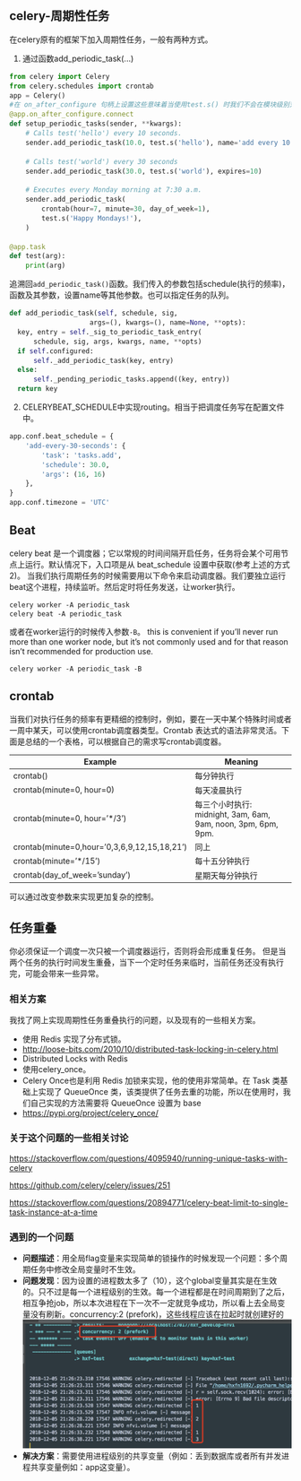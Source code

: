 ## celery-周期性任务
在celery原有的框架下加入周期性任务，一般有两种方式。
1. 通过函数add_periodic_task(...)
  ```python
  from celery import Celery
  from celery.schedules import crontab
  app = Celery()
  #在 on_after_configure 句柄上设置这些意味着当使用test.s() 时我们不会在模块级别对 app 求值。
  @app.on_after_configure.connect
  def setup_periodic_tasks(sender, **kwargs):
      # Calls test('hello') every 10 seconds.
      sender.add_periodic_task(10.0, test.s('hello'), name='add every 10')

      # Calls test('world') every 30 seconds
      sender.add_periodic_task(30.0, test.s('world'), expires=10)

      # Executes every Monday morning at 7:30 a.m.
      sender.add_periodic_task(
          crontab(hour=7, minute=30, day_of_week=1),
          test.s('Happy Mondays!'),
      )

  @app.task
  def test(arg):
      print(arg)
  ```
  追溯回`add_periodic_task()`函数。我们传入的参数包括schedule(执行的频率)，函数及其参数，设置name等其他参数。也可以指定任务的队列。
  ```python
  def add_periodic_task(self, schedule, sig,
                      args=(), kwargs=(), name=None, **opts):
    key, entry = self._sig_to_periodic_task_entry(
        schedule, sig, args, kwargs, name, **opts)
    if self.configured:
        self._add_periodic_task(key, entry)
    else:
        self._pending_periodic_tasks.append((key, entry))
    return key
  ```

2. CELERYBEAT_SCHEDULE中实现routing。相当于把调度任务写在配置文件中。
```python
app.conf.beat_schedule = {
    'add-every-30-seconds': {
        'task': 'tasks.add',
        'schedule': 30.0,
        'args': (16, 16)
    },
}
app.conf.timezone = 'UTC'
```

## Beat
celery beat 是一个调度器；它以常规的时间间隔开启任务，任务将会某个可用节点上运行。默认情况下，入口项是从 beat_schedule 设置中获取(参考上述的方式2)。
当我们执行周期任务的时候需要用以下命令来启动调度器。我们要独立运行beat这个进程，持续监听。然后定时将任务发送，让worker执行。
```
celery worker -A periodic_task
celery beat -A periodic_task
```
或者在worker运行的时候传入参数`-B`。
 this is convenient if you’ll never run more than one worker node, but it’s not commonly used and for that reason isn’t recommended for production use.
```
celery worker -A periodic_task -B
```

## crontab
当我们对执行任务的频率有更精细的控制时，例如，要在一天中某个特殊时间或者一周中某天，可以使用crontab调度器类型。Crontab 表达式的语法非常灵活。下面是总结的一个表格，可以根据自己的需求写crontab调度器。

|Example	|Meaning|
|--|--|
|crontab()	|每分钟执行|
|crontab(minute=0, hour=0)|	每天凌晨执行|
|crontab(minute=0, hour=’*/3’)|	每三个小时执行: midnight, 3am, 6am, 9am, noon, 3pm, 6pm, 9pm.|
|crontab(minute=0,hour=’0,3,6,9,12,15,18,21’)	|同上|
|crontab(minute=’*/15’)	|每十五分钟执行|
|crontab(day_of_week=’sunday’)|	星期天每分钟执行|
可以通过改变参数来实现更加复杂的控制。

## 任务重叠
你必须保证一个调度一次只被一个调度器运行，否则将会形成重复任务。
但是当两个任务的执行时间发生重叠，当下一个定时任务来临时，当前任务还没有执行完，可能会带来一些异常。
### 相关方案
我找了网上实现周期性任务重叠执行的问题，以及现有的一些相关方案。
-  使用 Redis 实现了分布式锁。
  - http://loose-bits.com/2010/10/distributed-task-locking-in-celery.html
  - Distributed Locks with Redis
-  使用celery_once。
  - Celery Once也是利用 Redis 加锁来实现，他的使用非常简单。在 Task 类基础上实现了 QueueOnce 类，该类提供了任务去重的功能，所以在使用时，我们自己实现的方法需要将 QueueOnce 设置为 base
  - https://pypi.org/project/celery_once/


### 关于这个问题的一些相关讨论
https://stackoverflow.com/questions/4095940/running-unique-tasks-with-celery

https://github.com/celery/celery/issues/251

https://stackoverflow.com/questions/20894771/celery-beat-limit-to-single-task-instance-at-a-time

### 遇到的一个问题
- **问题描述**：用全局flag变量来实现简单的锁操作的时候发现一个问题：多个周期任务中修改全局变量时不生效。
- **问题发现**：因为设置的进程数太多了（10），这个global变量其实是在生效的。只不过是每一个进程级别的生效。每一个进程都是在时间周期到了之后，相互争抢job，所以本次进程在下一次不一定就竞争成功，所以看上去全局变量没有刷新。concurrency:2 (prefork)，这些线程应该在拉起时就创建好的
![](assets/markdown-img-paste-20181210101935690.png)
- **解决方案**：需要使用进程级别的共享变量（例如：丢到数据库或者所有并发进程共享变量例如：app这变量）。
